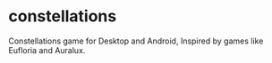 # constellations
Constellations game for Desktop and Android, Inspired by games like Eufloria and Auralux.
